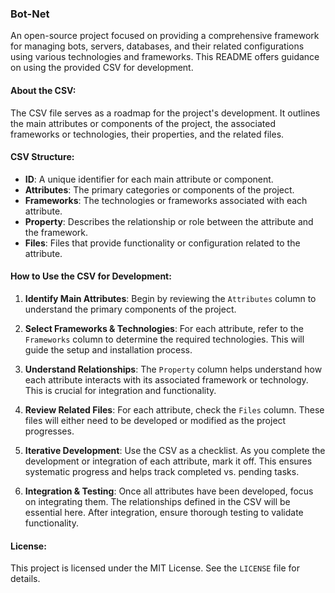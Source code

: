 ### Bot-Net
An open-source project focused on providing a comprehensive framework for managing bots, servers, databases, and their related configurations using various technologies and frameworks. This README offers guidance on using the provided CSV for development.

#### About the CSV:
The CSV file serves as a roadmap for the project's development. It outlines the main attributes or components of the project, the associated frameworks or technologies, their properties, and the related files.

#### CSV Structure:
- **ID**: A unique identifier for each main attribute or component.
- **Attributes**: The primary categories or components of the project.
- **Frameworks**: The technologies or frameworks associated with each attribute.
- **Property**: Describes the relationship or role between the attribute and the framework.
- **Files**: Files that provide functionality or configuration related to the attribute.

#### How to Use the CSV for Development:

1. **Identify Main Attributes**: Begin by reviewing the `Attributes` column to understand the primary components of the project.

2. **Select Frameworks & Technologies**: For each attribute, refer to the `Frameworks` column to determine the required technologies. This will guide the setup and installation process.

3. **Understand Relationships**: The `Property` column helps understand how each attribute interacts with its associated framework or technology. This is crucial for integration and functionality.

4. **Review Related Files**: For each attribute, check the `Files` column. These files will either need to be developed or modified as the project progresses.

5. **Iterative Development**: Use the CSV as a checklist. As you complete the development or integration of each attribute, mark it off. This ensures systematic progress and helps track completed vs. pending tasks.

6. **Integration & Testing**: Once all attributes have been developed, focus on integrating them. The relationships defined in the CSV will be essential here. After integration, ensure thorough testing to validate functionality.

#### License:
This project is licensed under the MIT License. See the `LICENSE` file for details.
